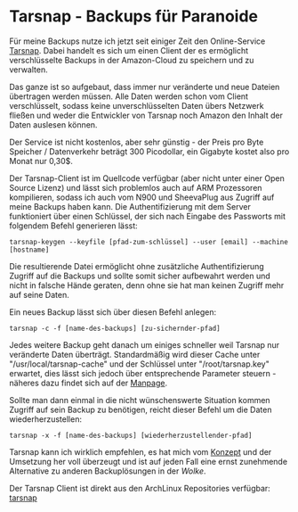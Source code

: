 # Tarsnap - Backups für Paranoide

Für meine Backups nutze ich jetzt seit einiger Zeit den Online-Service [Tarsnap](http://www.tarsnap.com/). Dabei handelt es sich um einen Client der es ermöglicht verschlüsselte Backups in der Amazon-Cloud zu speichern und zu verwalten.

Das ganze ist so aufgebaut, dass immer nur veränderte und neue Dateien übertragen werden müssen. Alle Daten werden schon vom Client verschlüsselt, sodass keine unverschlüsselten Daten übers Netzwerk fließen und weder die Entwickler von Tarsnap noch Amazon den Inhalt der Daten auslesen können.

Der Service ist nicht kostenlos, aber sehr günstig - der Preis pro Byte Speicher / Datenverkehr beträgt 300 Picodollar, ein Gigabyte kostet also pro Monat nur 0,30$.

Der Tarsnap-Client ist im Quellcode verfügbar (aber nicht unter einer Open Source Lizenz) und lässt sich problemlos auch auf ARM Prozessoren kompilieren, sodass ich auch vom N900 und SheevaPlug aus Zugriff auf meine Backups haben kann. Die Authentifizierung mit dem Server funktioniert über einen Schlüssel, der sich nach Eingabe des Passworts mit folgendem Befehl generieren lässt:

	tarsnap-keygen --keyfile [pfad-zum-schlüssel] --user [email] --machine [hostname]

Die resultierende Datei ermöglicht ohne zusätzliche Authentifizierung Zugriff auf die Backups und sollte somit sicher aufbewahrt werden und nicht in falsche Hände geraten, denn ohne sie hat man keinen Zugriff mehr auf seine Daten.

Ein neues Backup lässt sich über diesen Befehl anlegen:

	tarsnap -c -f [name-des-backups] [zu-sichernder-pfad]

Jedes weitere Backup geht danach um einiges schneller weil Tarsnap nur veränderte Daten überträgt. Standardmäßig wird dieser Cache unter "/usr/local/tarsnap-cache" und der Schlüssel unter "/root/tarsnap.key" erwartet, dies lässt sich jedoch über entsprechende Parameter steuern - näheres dazu findet sich auf der [Manpage](http://www.tarsnap.com/man-tarsnap.1.html).

Sollte man dann einmal in die nicht wünschenswerte Situation kommen Zugriff auf sein Backup zu benötigen, reicht dieser Befehl um die Daten wiederherzustellen:

	tarsnap -x -f [name-des-backups] [wiederherzustellender-pfad]

Tarsnap kann ich wirklich empfehlen, es hat mich vom [Konzept](http://www.tarsnap.com/design.html) und der Umsetzung her voll überzeugt und ist auf jeden Fall eine ernst zunehmende Alternative zu anderen Backuplösungen in der _Wolke_. 

Der Tarsnap Client ist direkt aus den ArchLinux Repositories verfügbar: [tarsnap](http://www.archlinux.org/packages/community/i686/tarsnap/)

